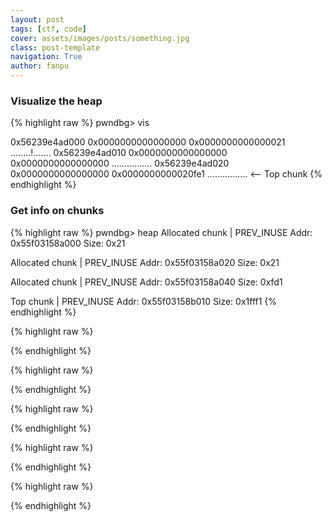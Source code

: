 ```yaml
---
layout: post
tags: [ctf, code]
cover: assets/images/posts/something.jpg
class: post-template
navigation: True
author: fanpu
---
```


### Visualize the heap
{% highlight raw %}
pwndbg> vis

0x56239e4ad000	0x0000000000000000	0x0000000000000021	........!.......
0x56239e4ad010	0x0000000000000000	0x0000000000000000	................
0x56239e4ad020	0x0000000000000000	0x0000000000020fe1	................	<-- Top chunk
{% endhighlight %}


### Get info on chunks
{% highlight raw %}
pwndbg> heap
Allocated chunk | PREV_INUSE
Addr: 0x55f03158a000
Size: 0x21

Allocated chunk | PREV_INUSE
Addr: 0x55f03158a020
Size: 0x21

Allocated chunk | PREV_INUSE
Addr: 0x55f03158a040
Size: 0xfd1

Top chunk | PREV_INUSE
Addr: 0x55f03158b010
Size: 0x1fff1
{% endhighlight %}


{% highlight raw %}

{% endhighlight %}


{% highlight raw %}

{% endhighlight %}


{% highlight raw %}

{% endhighlight %}


{% highlight raw %}

{% endhighlight %}


{% highlight raw %}

{% endhighlight %}


